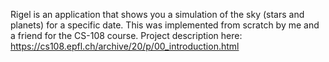 Rigel is an application that shows you a simulation of the sky (stars and planets) for a specific date. This was implemented from scratch by me and a friend for the CS-108 course.
Project description here: https://cs108.epfl.ch/archive/20/p/00_introduction.html
